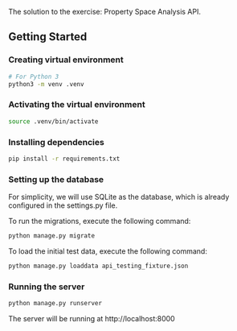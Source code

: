 The solution to the exercise: Property Space Analysis API. 

## Getting Started

### Creating virtual environment

```bash
# For Python 3
python3 -m venv .venv
```

### Activating the virtual environment

```bash
source .venv/bin/activate
```

### Installing dependencies

```bash
pip install -r requirements.txt
```

### Setting up the database

For simplicity, we will use SQLite as the database, which is already configured in the settings.py file.

To run the migrations, execute the following command:

```bash
python manage.py migrate
```

To load the initial test data, execute the following command:

```bash
python manage.py loaddata api_testing_fixture.json
```

### Running the server

```bash
python manage.py runserver
```

The server will be running at http://localhost:8000
